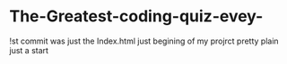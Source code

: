 # The-Greatest-coding-quiz-evey-
!st commit was just the Index.html just begining of my projrct pretty plain just a start 
